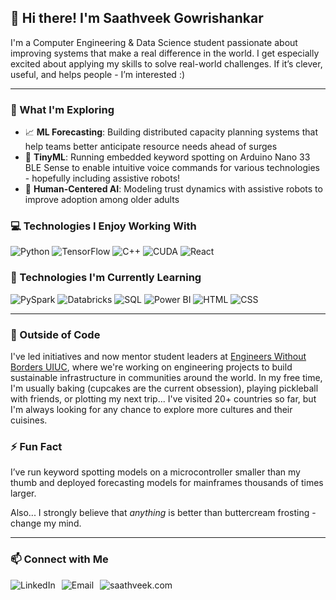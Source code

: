 ## 👋 Hi there! I'm Saathveek Gowrishankar

I'm a Computer Engineering & Data Science student passionate about improving systems that make a real difference in the world.
I get especially excited about applying my skills to solve real-world challenges. If it’s clever, useful, and helps people - I’m interested :)

---

### 🔬 What I'm Exploring

- 📈 **ML Forecasting**: Building distributed capacity planning systems that help teams better anticipate resource needs ahead of surges
- 🎯 **TinyML**: Running embedded keyword spotting on Arduino Nano 33 BLE Sense to enable intuitive voice commands for various technologies - hopefully including assistive robots!
- 🧠 **Human-Centered AI**: Modeling trust dynamics with assistive robots to improve adoption among older adults


### 💻 Technologies I Enjoy Working With

<div display="flex">
  <img src="https://img.shields.io/badge/Python-3776AB.svg?style=for-the-badge&logo=python&logoColor=white" alt="Python"/>
  <img src="https://img.shields.io/badge/TensorFlow-FC7300.svg?style=for-the-badge&logo=tensorflow&logoColor=white" alt="TensorFlow"/>
  <img src="https://img.shields.io/badge/C++-00599C.svg?style=for-the-badge&logo=c%2B%2B&logoColor=white" alt="C++"/>
  <img src="https://img.shields.io/badge/CUDA-76B900.svg?style=for-the-badge&logo=nvidia&logoColor=black" alt="CUDA"/>
  <img src="https://img.shields.io/badge/React-20232A.svg?style=for-the-badge&logo=react&logoColor=61DAFB" alt="React"/>
</div>

### 🧠 Technologies I'm Currently Learning

<div display="flex">
  <img src="https://img.shields.io/badge/PySpark-E25A1C.svg?style=for-the-badge&logo=apachespark&logoColor=white" alt="PySpark"/>
  <img src="https://img.shields.io/badge/Databricks-FF3621.svg?style=for-the-badge&logo=databricks&logoColor=white" alt="Databricks"/>
  <img src="https://img.shields.io/badge/SQL-025E8C.svg?style=for-the-badge&logo=postgresql&logoColor=white" alt="SQL"/>
  <img src="https://img.shields.io/badge/Power%20BI-F2C811.svg?style=for-the-badge&logo=powerbi&logoColor=black" alt="Power BI"/>
  <img src="https://img.shields.io/badge/HTML5-E34F26.svg?style=for-the-badge&logo=html5&logoColor=white" alt="HTML"/>
  <img src="https://img.shields.io/badge/CSS3-1572B6.svg?style=for-the-badge&logo=css3&logoColor=white" alt="CSS"/>
</div>

---

### 🌱 Outside of Code

I've led initiatives and now mentor student leaders at [Engineers Without Borders UIUC](https://ewbuiuc.org), where we're working on engineering projects to build sustainable infrastructure in communities around the world.
In my free time, I'm usually baking (cupcakes are the current obsession), playing pickleball with friends, or plotting my next trip... I've visited 20+ countries so far, but I'm always looking for any chance to explore more cultures and their cuisines.

### ⚡ Fun Fact

I’ve run keyword spotting models on a microcontroller smaller than my thumb and deployed forecasting models for mainframes thousands of times larger.

Also... I strongly believe that *anything* is better than buttercream frosting - change my mind.

---

### 📫 Connect with Me

<div style="display: flex; flex-wrap: wrap; gap: 10px; align-items: center;">
  <a href="https://linkedin.com/in/saathveek" style="text-decoration: none;">
    <img src="https://img.shields.io/badge/LinkedIn-5B9BD5?style=for-the-badge&logo=linkedin&logoColor=white" alt="LinkedIn"/>
  </a>
  <a href="mailto:sg59@illinois.edu" style="text-decoration: none;">
    <img src="https://img.shields.io/badge/Email-5B9BD5?style=for-the-badge&logoColor=white" alt="Email"/>
  </a>
  <a href="https://saathveek.com" style="text-decoration: none;">
    <img src="https://img.shields.io/badge/saathveek.com-5B9BD5?style=for-the-badge&logoColor=white" alt="saathveek.com"/>
  </a>
</div>